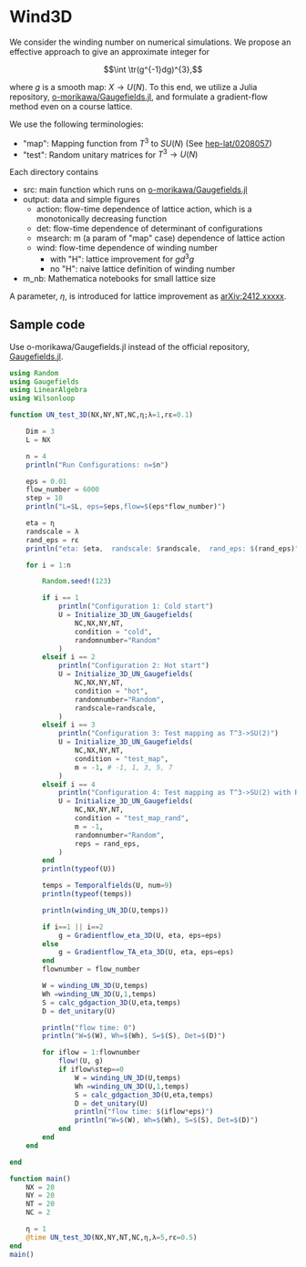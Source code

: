 # Wind3D

We consider the winding number on numerical simulations.
We propose an effective approach to give an approximate integer for
```math
\int \tr(g^{-1}dg)^{3},
```
where $g$ is a smooth map: $X \to U(N)$.
To this end, we utilize a Julia repository, [o-morikawa/Gaugefields.jl](https://github.com/o-morikawa/Gaugefields.jl),
and formulate a gradient-flow method even on a course lattice.

We use the following terminologies:
- "map": Mapping function from $T^3$ to $SU(N)$ (See [hep-lat/0208057](https://arxiv.org/abs/hep-lat/0208057))
- "test": Random unitary matrices for $T^3\to U(N)$

Each directory contains
- src: main function which runs on [o-morikawa/Gaugefields.jl](https://github.com/o-morikawa/Gaugefields.jl)
- output: data and simple figures
    - action: flow-time dependence of lattice action, which is a monotonically decreasing function
    - det: flow-time dependence of determinant of configurations
    - msearch: m (a param of "map" case) dependence of lattice action
    - wind: flow-time dependence of winding number
        - with "H": lattice improvement for $gd^3g$
        - no "H": naive lattice definition of winding number
- m_nb: Mathematica notebooks for small lattice size

A parameter, $\eta$, is introduced for lattice improvement as [arXiv:2412.xxxxx](https://arxiv.org/abs/2412.xxxxx).

## Sample code
Use o-morikawa/Gaugefields.jl instead of the official repository, [Gaugefields.jl](https://github.com/akio-tomiya/Gaugefields.jl).

```julia
using Random
using Gaugefields
using LinearAlgebra
using Wilsonloop

function UN_test_3D(NX,NY,NT,NC,η;λ=1,rε=0.1)

    Dim = 3
    L = NX

    n = 4
    println("Run Configurations: n=$n")

    eps = 0.01
    flow_number = 6000
    step = 10
    println("L=$L, eps=$eps,flow=$(eps*flow_number)")

    eta = η
    randscale = λ
    rand_eps = rε
    println("eta: $eta,  randscale: $randscale,  rand_eps: $(rand_eps)")

    for i = 1:n

        Random.seed!(123)

        if i == 1
            println("Configuration 1: Cold start")
            U = Initialize_3D_UN_Gaugefields(
                NC,NX,NY,NT,
                condition = "cold",
                randomnumber="Random"
            )
        elseif i == 2
            println("Configuration 2: Hot start")
            U = Initialize_3D_UN_Gaugefields(
                NC,NX,NY,NT,
                condition = "hot",
                randomnumber="Random",
                randscale=randscale,
            )
        elseif i == 3
            println("Configuration 3: Test mapping as T^3->SU(2)")
            U = Initialize_3D_UN_Gaugefields(
                NC,NX,NY,NT,
                condition = "test_map",
                m = -1, # -1, 1, 3, 5, 7
            )
        elseif i == 4
            println("Configuration 4: Test mapping as T^3->SU(2) with Random noise")
            U = Initialize_3D_UN_Gaugefields(
                NC,NX,NY,NT,
                condition = "test_map_rand",
                m = -1,
                randomnumber="Random",
                reps = rand_eps,
            )
        end
        println(typeof(U))

        temps = Temporalfields(U, num=9)
        println(typeof(temps))

        println(winding_UN_3D(U,temps))

        if i==1 || i==2
            g = Gradientflow_eta_3D(U, eta, eps=eps)
        else
            g = Gradientflow_TA_eta_3D(U, eta, eps=eps)
        end
        flownumber = flow_number

        W = winding_UN_3D(U,temps)
        Wh =winding_UN_3D(U,1,temps)
        S = calc_gdgaction_3D(U,eta,temps)
        D = det_unitary(U)

        println("flow time: 0")
        println("W=$(W), Wh=$(Wh), S=$(S), Det=$(D)")

        for iflow = 1:flownumber
            flow!(U, g)
            if iflow%step==0
                W = winding_UN_3D(U,temps)
                Wh =winding_UN_3D(U,1,temps)
                S = calc_gdgaction_3D(U,eta,temps)
                D = det_unitary(U)
                println("flow time: $(iflow*eps)")
                println("W=$(W), Wh=$(Wh), S=$(S), Det=$(D)")
            end
        end
    end

end

function main()
    NX = 20
    NY = 20
    NT = 20
    NC = 2

    η = 1
    @time UN_test_3D(NX,NY,NT,NC,η,λ=5,rε=0.5)
end
main()

```
